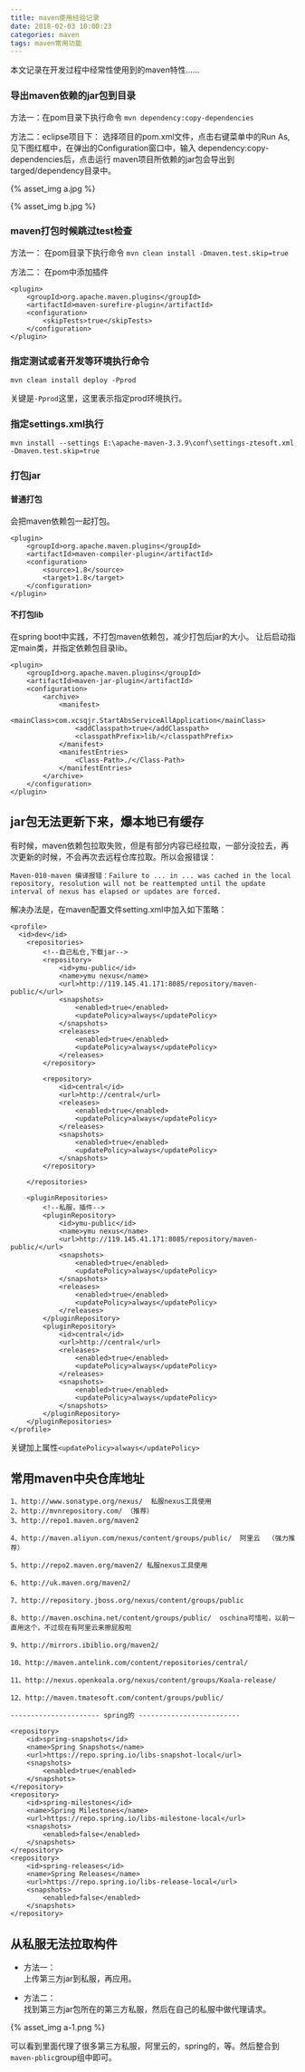 ```yaml
---
title: maven使用经验记录
date: 2018-02-03 10:00:23
categories: maven
tags: maven常用功能
---
```


本文记录在开发过程中经常性使用到的maven特性……

### 导出maven依赖的jar包到目录

方法一：在pom目录下执行命令	
`mvn dependency:copy-dependencies`

方法二：eclipse项目下：
选择项目的pom.xml文件，点击右键菜单中的Run As,见下图红框中，在弹出的Configuration窗口中，输入 dependency:copy-dependencies后，点击运行
maven项目所依赖的jar包会导出到targed/dependency目录中。

{% asset_img a.jpg %} 

{% asset_img b.jpg %} 

### maven打包时候跳过test检查

方法一： 在pom目录下执行命令
`mvn clean install -Dmaven.test.skip=true`

方法二： 在pom中添加插件

    <plugin>
        <groupId>org.apache.maven.plugins</groupId>
        <artifactId>maven-surefire-plugin</artifactId>
        <configuration>
            <skipTests>true</skipTests>
        </configuration>
    </plugin>
    
### 指定测试或者开发等环境执行命令

```shell script
mvn clean install deploy -Pprod
```   
关键是`-Pprod`这里，这里表示指定prod环境执行。 

### 指定settings.xml执行

```shell script
mvn install --settings E:\apache-maven-3.3.9\conf\settings-ztesoft.xml -Dmaven.test.skip=true
```

### 打包jar

#### 普通打包
会把maven依赖包一起打包。

    <plugin>
        <groupId>org.apache.maven.plugins</groupId>
        <artifactId>maven-compiler-plugin</artifactId>
        <configuration>
            <source>1.8</source>
            <target>1.8</target>
        </configuration>
    </plugin>

#### 不打包lib
在spring boot中实践，不打包maven依赖包，减少打包后jar的大小。 
让后启动指定main类，并指定依赖包目录lib。

    <plugin>
        <groupId>org.apache.maven.plugins</groupId>
        <artifactId>maven-jar-plugin</artifactId>
        <configuration>
            <archive>
                <manifest>
                    <mainClass>com.xcsqjr.StartAbsServiceAllApplication</mainClass>
                    <addClasspath>true</addClasspath>
                    <classpathPrefix>lib/</classpathPrefix>
                </manifest>
                <manifestEntries>
                    <Class-Path>./</Class-Path>
                </manifestEntries>
            </archive>
        </configuration>
    </plugin>


## jar包无法更新下来，爆本地已有缓存

有时候，maven依赖包拉取失败，但是有部分内容已经拉取，一部分没拉去，再次更新的时候，不会再次去远程仓库拉取。所以会报错误：

    Maven-010-maven 编译报错：Failure to ... in ... was cached in the local repository, resolution will not be reattempted until the update interval of nexus has elapsed or updates are forced.


解决办法是，在maven配置文件setting.xml中加入如下策略：

    <profile>
      <id>dev</id>
        <repositories>
            <!--自己私仓,下载jar-->
            <repository>
                <id>ymu-public</id>
                <name>ymu nexus</name>
                <url>http://119.145.41.171:8085/repository/maven-public/</url>
                <snapshots>
                    <enabled>true</enabled>
                    <updatePolicy>always</updatePolicy>
                </snapshots>
                <releases>
                    <enabled>true</enabled>
                    <updatePolicy>always</updatePolicy>
                </releases>
            </repository>

            <repository>
                <id>central</id>
                <url>http://central</url>
                <releases>
                    <enabled>true</enabled>
                    <updatePolicy>always</updatePolicy>
                </releases>
                <snapshots>
                    <enabled>true</enabled>
                    <updatePolicy>always</updatePolicy>
                </snapshots>
            </repository>

        </repositories>

        <pluginRepositories>
            <!--私服，插件-->
            <pluginRepository>
                <id>ymu-public</id>
                <name>ymu nexus</name>
                <url>http://119.145.41.171:8085/repository/maven-public/</url>
                <snapshots>
                    <enabled>true</enabled>
                    <updatePolicy>always</updatePolicy>
                </snapshots>
                <releases>
                    <enabled>true</enabled>
                    <updatePolicy>always</updatePolicy>
                </releases>
            </pluginRepository>
            <pluginRepository>
                <id>central</id>
                <url>http://central</url>
                <releases>
                    <enabled>true</enabled>
                    <updatePolicy>always</updatePolicy>
                </releases>
                <snapshots>
                    <enabled>true</enabled>
                    <updatePolicy>always</updatePolicy>
                </snapshots>
            </pluginRepository>
        </pluginRepositories>
    </profile>
    
关键加上属性`<updatePolicy>always</updatePolicy> `

## 常用maven中央仓库地址

    1、http://www.sonatype.org/nexus/  私服nexus工具使用
    2、http://mvnrepository.com/ （推荐）
    3、http://repo1.maven.org/maven2
    
    4、http://maven.aliyun.com/nexus/content/groups/public/  阿里云  （强力推荐）
    
    5、http://repo2.maven.org/maven2/ 私服nexus工具使用
    
    6、http://uk.maven.org/maven2/
    
    7、http://repository.jboss.org/nexus/content/groups/public
    
    8、http://maven.oschina.net/content/groups/public/  oschina可惜啦，以前一直用这个，不过现在有阿里云来擦屁股啦
    
    9、http://mirrors.ibiblio.org/maven2/
    
    10、http://maven.antelink.com/content/repositories/central/
    
    11、http://nexus.openkoala.org/nexus/content/groups/Koala-release/
    
    12、http://maven.tmatesoft.com/content/groups/public/ 
    
    ---------------------- spring的 -------------------------
    
    <repository>
        <id>spring-snapshots</id>
        <name>Spring Snapshots</name>
        <url>https://repo.spring.io/libs-snapshot-local</url>
        <snapshots>
            <enabled>true</enabled>
        </snapshots>
    </repository>
    <repository>
        <id>spring-milestones</id>
        <name>Spring Milestones</name>
        <url>https://repo.spring.io/libs-milestone-local</url>
        <snapshots>
            <enabled>false</enabled>
        </snapshots>
    </repository>
    <repository>
        <id>spring-releases</id>
        <name>Spring Releases</name>
        <url>https://repo.spring.io/libs-release-local</url>
        <snapshots>
            <enabled>false</enabled>
        </snapshots>
    </repository>  
    
    
## 从私服无法拉取构件

- 方法一：  
上传第三方jar到私服，再应用。

- 方法二：  
找到第三方jar包所在的第三方私服，然后在自己的私服中做代理请求。    

{% asset_img a-1.png %} 

可以看到里面代理了很多第三方私服，阿里云的，spring的，等。然后整合到`maven-pblic`group组中即可。

